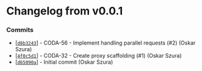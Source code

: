 # Changelog from v0.0.1
### Commits
* [[`d8b3243`](http://github.com/coda-it/proxy/commit/d8b32435a63cf6bb28d5a37f0232ede8bb767d8b)] - CODA-56 - Implement handling parallel requests (#2) (Oskar Szura)
* [[`4f0c5d1`](http://github.com/coda-it/proxy/commit/4f0c5d17c14682d1ded69ec820e172aebb729ac5)] - CODA-32 - Create proxy scaffolding (#1) (Oskar Szura)
* [[`d65090a`](http://github.com/coda-it/proxy/commit/d65090a2a216bf56970b69a9de4c253346d268f9)] - Initial commit (Oskar Szura)